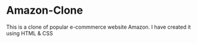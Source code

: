 # Amazon-Clone
This is a clone of popular e-commmerce website Amazon. I have created it using HTML &amp; CSS
